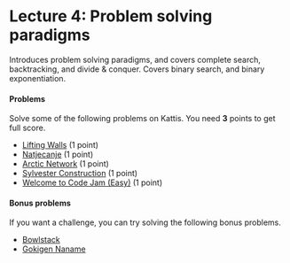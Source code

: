 # Lecture 4: Problem solving paradigms

Introduces problem solving paradigms, and covers complete search, backtracking, and divide &amp; conquer. Covers binary search, and binary exponentiation.

<h4>Problems</h4>
Solve some of the following problems on Kattis. You need <b>3</b> points to get full score.
<ul>
	<li><a href="https://open.kattis.com/problems/walls">Lifting Walls</a> (1 point)</li>
	<li><a href="https://open.kattis.com/problems/natjecanje">Natjecanje</a> (1 point)</li>
	<li><a href="https://open.kattis.com/problems/arcticnetwork">Arctic Network</a> (1 point)</li>
	<li><a href="https://open.kattis.com/problems/sylvester">Sylvester Construction</a> (1 point)</li>
	<li><a href="https://open.kattis.com/problems/welcomeeasy">Welcome to Code Jam (Easy)</a> (1 point)</li>
</ul>
<h4>Bonus problems</h4>
If you want a challenge, you can try solving the following bonus problems.
<ul>
	<li><a href="https://open.kattis.com/problems/bowlstack">Bowlstack</a></li>
	<li><a href="https://open.kattis.com/problems/gokigen">Gokigen Naname</a></li>
</ul>
